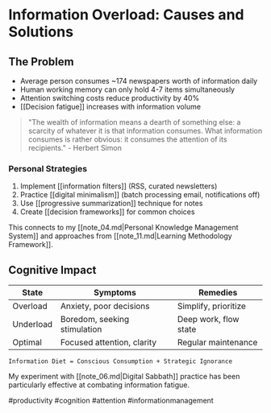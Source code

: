 # Information Overload: Causes and Solutions

## The Problem
- Average person consumes ~174 newspapers worth of information daily
- Human working memory can only hold 4-7 items simultaneously
- Attention switching costs reduce productivity by 40%
- [[Decision fatigue]] increases with information volume

> "The wealth of information means a dearth of something else: a scarcity of whatever it is that information consumes. What information consumes is rather obvious: it consumes the attention of its recipients." - Herbert Simon

### Personal Strategies
1. Implement [[information filters]] (RSS, curated newsletters)
2. Practice [[digital minimalism]] (batch processing email, notifications off)
3. Use [[progressive summarization]] technique for notes
4. Create [[decision frameworks]] for common choices

This connects to my [[note_04.md|Personal Knowledge Management System]] and approaches from [[note_11.md|Learning Methodology Framework]].

## Cognitive Impact
| State | Symptoms | Remedies |
|-------|----------|----------|
| Overload | Anxiety, poor decisions | Simplify, prioritize |
| Underload | Boredom, seeking stimulation | Deep work, flow state |
| Optimal | Focused attention, clarity | Regular maintenance |

```
Information Diet = Conscious Consumption + Strategic Ignorance
```

My experiment with [[note_06.md|Digital Sabbath]] practice has been particularly effective at combating information fatigue.

#productivity #cognition #attention #informationmanagement